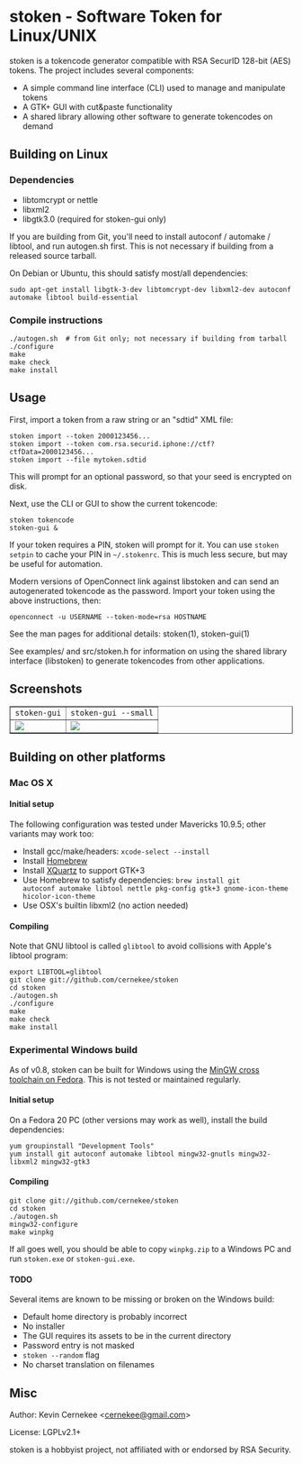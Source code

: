 stoken - Software Token for Linux/UNIX
======================================

stoken is a tokencode generator compatible with RSA SecurID 128-bit (AES)
tokens.  The project includes several components:

 * A simple command line interface (CLI) used to manage and manipulate tokens
 * A GTK+ GUI with cut&amp;paste functionality
 * A shared library allowing other software to generate tokencodes on demand

## Building on Linux

### Dependencies

 * libtomcrypt or nettle
 * libxml2
 * libgtk3.0 (required for stoken-gui only)

If you are building from Git, you'll need to install autoconf / automake /
libtool, and run autogen.sh first.  This is not necessary if building from
a released source tarball.

On Debian or Ubuntu, this should satisfy most/all dependencies:

    sudo apt-get install libgtk-3-dev libtomcrypt-dev libxml2-dev autoconf automake libtool build-essential

### Compile instructions

    ./autogen.sh  # from Git only; not necessary if building from tarball
    ./configure
    make
    make check
    make install

## Usage

First, import a token from a raw string or an "sdtid" XML file:

    stoken import --token 2000123456...
    stoken import --token com.rsa.securid.iphone://ctf?ctfData=2000123456...
    stoken import --file mytoken.sdtid

This will prompt for an optional password, so that your seed is encrypted
on disk.

Next, use the CLI or GUI to show the current tokencode:

    stoken tokencode
    stoken-gui &

If your token requires a PIN, stoken will prompt for it. You can use
<code>stoken setpin</code> to cache your PIN in <code>~/.stokenrc</code>.
This is much less secure, but may be useful for automation.

Modern versions of OpenConnect link against libstoken and can send an
autogenerated tokencode as the password. Import your token using the
above instructions, then:

    openconnect -u USERNAME --token-mode=rsa HOSTNAME

See the man pages for additional details: stoken(1), stoken-gui(1)

See examples/ and src/stoken.h for information on using the shared library
interface (libstoken) to generate tokencodes from other applications.

## Screenshots

<table border=1 cellpadding=15>
<tr align="center">
  <td><code>stoken-gui</code>
  <td><code>stoken-gui --small</code>
<tr valign="top">
  <td><img src="misc/screenshot-0.png">
  <td><img src="misc/screenshot-1.png">
</table>

## Building on other platforms

### Mac OS X

#### Initial setup

The following configuration was tested under Mavericks 10.9.5; other
variants may work too:

 * Install gcc/make/headers: <code>xcode-select --install</code>
 * Install [Homebrew](http://brew.sh/)
 * Install [XQuartz](http://xquartz.macosforge.org/) to support GTK+3
 * Use Homebrew to satisfy dependencies: <code>brew install git autoconf
   automake libtool nettle pkg-config gtk+3 gnome-icon-theme
   hicolor-icon-theme</code>
 * Use OSX's builtin libxml2 (no action needed)

#### Compiling

Note that GNU libtool is called <code>glibtool</code> to avoid collisions
with Apple's libtool program:

    export LIBTOOL=glibtool
    git clone git://github.com/cernekee/stoken
    cd stoken
    ./autogen.sh
    ./configure
    make
    make check
    make install

### Experimental Windows build

As of v0.8, stoken can be built for Windows using the [MinGW cross toolchain
on Fedora](http://fedoraproject.org/wiki/MinGW).  This is not tested
or maintained regularly.

#### Initial setup

On a Fedora 20 PC (other versions may work as well), install the build
dependencies:

    yum groupinstall "Development Tools"
    yum install git autoconf automake libtool mingw32-gnutls mingw32-libxml2 mingw32-gtk3

#### Compiling

    git clone git://github.com/cernekee/stoken
    cd stoken
    ./autogen.sh
    mingw32-configure
    make winpkg

If all goes well, you should be able to copy <code>winpkg.zip</code> to
a Windows PC and run <code>stoken.exe</code> or <code>stoken-gui.exe</code>.

#### TODO

Several items are known to be missing or broken on the Windows build:

 * Default home directory is probably incorrect
 * No installer
 * The GUI requires its assets to be in the current directory
 * Password entry is not masked
 * <code>stoken --random</code> flag
 * No charset translation on filenames

## Misc

Author: Kevin Cernekee &lt;cernekee@gmail.com&gt;

License: LGPLv2.1+

stoken is a hobbyist project, not affiliated with or endorsed by
RSA Security.
